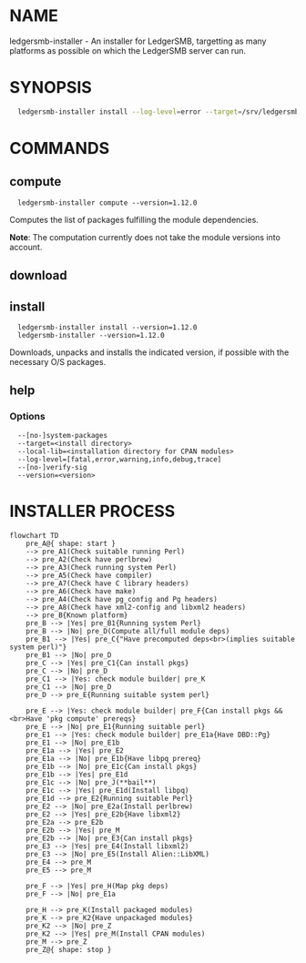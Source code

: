 
# NAME

ledgersmb-installer - An installer for LedgerSMB, targetting as many platforms as possible
on which the LedgerSMB server can run.

# SYNOPSIS

```bash
  ledgersmb-installer install --log-level=error --target=/srv/ledgersmb --version=1.12.0
```
# COMMANDS

## compute

```plain
  ledgersmb-installer compute --version=1.12.0
```

Computes the list of packages fulfilling the module dependencies.

**Note**: The computation currently does not take the module versions into account.

## download

## install

```plain
  ledgersmb-installer install --version=1.12.0
  ledgersmb-installer --version=1.12.0
```

Downloads, unpacks and installs the indicated version, if possible with the
necessary O/S packages.

## help

### Options

```plain
  --[no-]system-packages
  --target=<install directory>
  --local-lib=<installation directory for CPAN modules>
  --log-level=[fatal,error,warning,info,debug,trace]
  --[no-]verify-sig
  --version=<version>
```


# INSTALLER PROCESS

```mermaid
flowchart TD
    pre_A@{ shape: start }
    --> pre_A1(Check suitable running Perl)
    --> pre_A2(Check have perlbrew)
    --> pre_A3(Check running system Perl)
    --> pre_A5(Check have compiler)
    --> pre_A7(Check have C library headers)
    --> pre_A6(Check have make)
    --> pre_A4(Check have pg_config and Pg headers)
    --> pre_A8(Check have xml2-config and libxml2 headers)
    --> pre_B{Known platform}
    pre_B --> |Yes| pre_B1{Running system Perl}
    pre_B --> |No| pre_D(Compute all/full module deps)
    pre_B1 --> |Yes| pre_C{"Have precomputed deps<br>(implies suitable system perl)"}
    pre_B1 --> |No| pre_D
    pre_C --> |Yes| pre_C1{Can install pkgs}
    pre_C --> |No| pre_D
    pre_C1 --> |Yes: check module builder| pre_K
    pre_C1 --> |No| pre_D
    pre_D --> pre_E{Running suitable system perl}

    pre_E --> |Yes: check module builder| pre_F{Can install pkgs && <br>Have 'pkg compute' prereqs}
    pre_E --> |No| pre_E1{Running suitable perl}
    pre_E1 --> |Yes: check module builder| pre_E1a{Have DBD::Pg}
    pre_E1 --> |No| pre_E1b
    pre_E1a --> |Yes| pre_E2
    pre_E1a --> |No| pre_E1b{Have libpq prereq}
    pre_E1b --> |No| pre_E1c{Can install pkgs}
    pre_E1b --> |Yes| pre_E1d
    pre_E1c --> |No| pre_J(**bail**)
    pre_E1c --> |Yes| pre_E1d(Install libpq)
    pre_E1d --> pre_E2{Running suitable Perl}
    pre_E2 --> |No| pre_E2a(Install perlbrew)
    pre_E2 --> |Yes| pre_E2b{Have libxml2}
    pre_E2a --> pre_E2b
    pre_E2b --> |Yes| pre_M
    pre_E2b --> |No| pre_E3{Can install pkgs}
    pre_E3 --> |Yes| pre_E4(Install libxml2)
    pre_E3 --> |No| pre_E5(Install Alien::LibXML)
    pre_E4 --> pre_M
    pre_E5 --> pre_M

    pre_F --> |Yes| pre_H(Map pkg deps)
    pre_F --> |No| pre_E1a

    pre_H --> pre_K(Install packaged modules)
    pre_K --> pre_K2{Have unpackaged modules}
    pre_K2 --> |No| pre_Z
    pre_K2 --> |Yes| pre_M(Install CPAN modules)
    pre_M --> pre_Z
    pre_Z@{ shape: stop }
```
